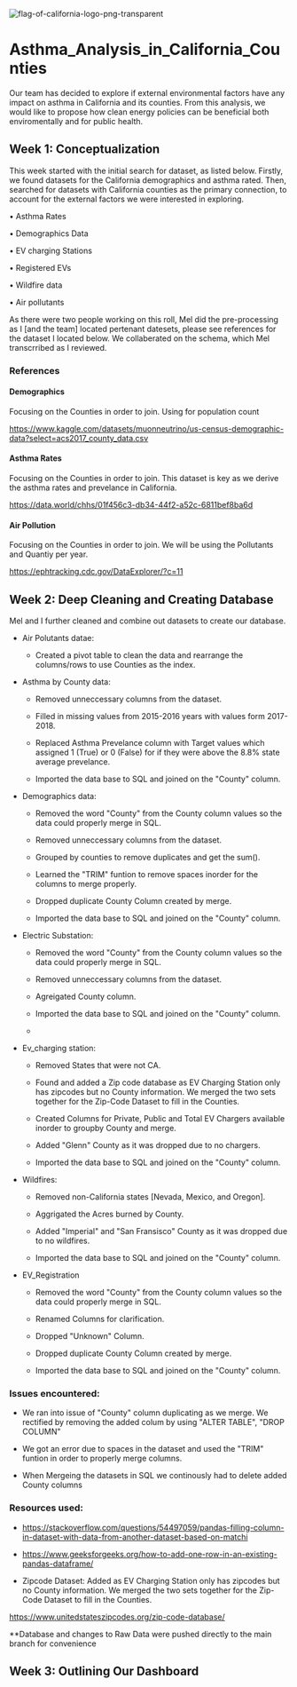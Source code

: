 ![flag-of-california-logo-png-transparent](https://user-images.githubusercontent.com/105950742/197089346-ab589b04-9119-4170-9fa6-559f70933828.png)



# Asthma_Analysis_in_California_Counties

Our team has decided to explore if external environmental factors have any impact on asthma in California and its counties. From this analysis, we would like to propose how clean energy policies can be beneficial both enviromentally and for public health. 


## Week 1: Conceptualization 

This week started with the initial search for dataset, as listed below. Firstly, we found datasets for the California demographics and asthma rated. Then, searched for datasets with California counties as the primary connection, to account for the external factors we were interested in exploring. 

  •	Asthma Rates

  •	Demographics Data

  •	EV charging Stations

  •	Registered EVs

  •	Wildfire data

  •	Air pollutants


As there were two people working on this roll, Mel did the pre-processing as I [and the team] located pertenant datesets, please see references for the dataset I located below. We collaberated on the schema, which Mel transcrribed as I reviewed. 

### References 

#### Demographics

Focusing on the Counties in order to join. Using for population count

https://www.kaggle.com/datasets/muonneutrino/us-census-demographic-data?select=acs2017_county_data.csv

#### Asthma Rates

Focusing on the Counties in order to join. This dataset is key as we derive the asthma rates and prevelance in California. 

https://data.world/chhs/01f456c3-db34-44f2-a52c-6811bef8ba6d

#### Air Pollution

Focusing on the Counties in order to join. We will be using the Pollutants and Quantiy per year.

https://ephtracking.cdc.gov/DataExplorer/?c=11



## Week 2: Deep Cleaning and Creating Database

Mel and I further cleaned and combine out datasets to create our database. 

 - Air Polutants datae: 

	- Created a pivot table to clean the data and rearrange the columns/rows to use Counties as the index.

 - Asthma by County data: 

	- Removed unneccessary columns from the dataset.

	- Filled in missing values from 2015-2016 years with values form 2017- 2018.
 
	- Replaced Asthma Prevelance column with Target values which assigned 1 (True) or 0 (False) for if they were above the 8.8% state average prevelance.
 
	- Imported the data base to SQL and joined on the "County" column.

 - Demographics data:

	- Removed the word "County" from the County column values so the data could properly merge in SQL.

	- Removed unneccessary columns from the dataset.

	- Grouped by counties to remove duplicates and get the sum().

	- Learned the "TRIM" funtion to remove spaces inorder for the columns to merge properly.

	- Dropped duplicate County Column created by merge.

	- Imported the data base to SQL and joined on the "County" column.

 - Electric Substation:

	- Removed the word "County" from the County column values so the data could properly merge in SQL.

	- Removed unneccessary columns from the dataset.

	- Agreigated County column.

	- Imported the data base to SQL and joined on the "County" column.
	- 
- Ev_charging station:
 
	- Removed States that were not CA.

	- Found and added a Zip code database as EV Charging Station only has zipcodes but no County information. We merged the two sets together for the Zip-Code Dataset to fill in the Counties.  

	- Created Columns for Private, Public and Total EV Chargers available inorder to groupby County and merge.

	- Added "Glenn" County as it was dropped due to no chargers.

	- Imported the data base to SQL and joined on the "County" column.

- Wildfires:

	- Removed non-California states [Nevada, Mexico, and Oregon].

	- Aggrigated the Acres burned by County.

	- Added "Imperial" and "San Fransisco" County as it was dropped due to no wildfires.

	- Imported the data base to SQL and joined on the "County" column.

- EV_Registration

	- Removed the word "County" from the County column values so the data could properly merge in SQL.

	- Renamed Columns for clarification. 
	 
	- Dropped "Unknown" Column. 

	- Dropped duplicate County Column created by merge.

	- Imported the data base to SQL and joined on the "County" column.


	

### Issues encountered:

-  We ran into issue of "County" column duplicating as we merge. We rectified by removing the added colum by using "ALTER TABLE", "DROP COLUMN"
	
-  We got an error due to spaces in the dataset and used the "TRIM" funtion in order to properly merge columns. 

-  When Mergeing the datasets in SQL we continously had to delete added County columns

### Resources used:

- https://stackoverflow.com/questions/54497059/pandas-filling-column-in-dataset-with-data-from-another-dataset-based-on-matchi

- https://www.geeksforgeeks.org/how-to-add-one-row-in-an-existing-pandas-dataframe/

- Zipcode Dataset: Added as  EV Charging Station only has zipcodes but no County information. We merged the two sets together for the Zip-Code Dataset to fill in the Counties. 

https://www.unitedstateszipcodes.org/zip-code-database/

**Database and changes to Raw Data were pushed directly to the main branch for convenience 


## Week 3: Outlining Our Dashboard



